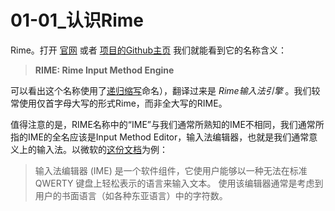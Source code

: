 # 01-01_认识Rime

Rime。打开 [官网](https://rime.im/) 或者 [项目的Github主页](https://github.com/rime/librime) 我们就能看到它的名称含义：

>  **RIME: Rime Input Method Engine**

可以看出这个名称使用了[递归缩写](https://zh.wikipedia.org/wiki/%E9%80%92%E5%BD%92%E7%BC%A9%E5%86%99)命名），翻译过来是 *Rime输入法引擎* 。我们较常使用仅首字母大写的形式Rime，而非全大写的RIME。

值得注意的是，RIME名称中的“IME”与我们通常所熟知的IME不相同，我们通常所指的IME的全名应该是Input Method Editor，输入法编辑器，也就是我们通常意义上的输入法。以微软的[这份文档](https://learn.microsoft.com/zh-cn/windows/apps/design/input/input-method-editors)为例：

> 输入法编辑器 (IME) 是一个软件组件，它使用户能够以一种无法在标准 QWERTY 键盘上轻松表示的语言来输入文本。 使用该编辑器通常是考虑到用户的书面语言（如各种东亚语言）中的字符数。

